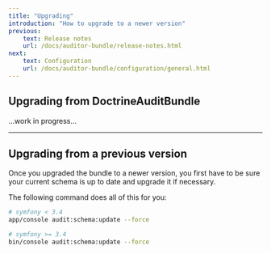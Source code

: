 ```yaml
---
title: "Upgrading"
introduction: "How to upgrade to a newer version"
previous:
    text: Release notes
    url: /docs/auditor-bundle/release-notes.html
next:
    text: Configuration
    url: /docs/auditor-bundle/configuration/general.html
---
```


## Upgrading from DoctrineAuditBundle

...work in progress...

---

## Upgrading from a previous version

Once you upgraded the bundle to a newer version, you first have to 
be sure your current schema is up to date and upgrade it if necessary.

The following command does all of this for you:

```bash
# symfony < 3.4
app/console audit:schema:update --force
```

```bash
# symfony >= 3.4
bin/console audit:schema:update --force
```
